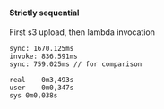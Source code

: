 #### Strictly sequential 
First s3 upload, then lambda invocation

```
sync: 1670.125ms
invoke: 836.591ms
sync: 759.025ms // for comparison

real	0m3,493s
user	0m0,347s
sys	0m0,038s
```